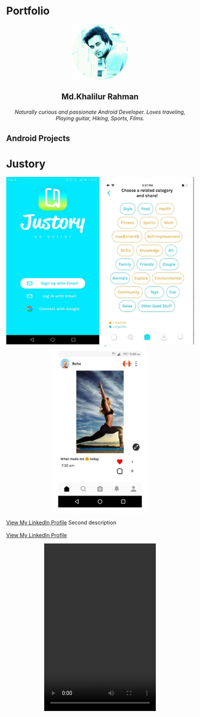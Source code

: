 # Portfolio

<p align="center">
  <img width = "150dp" height = "150dp" src="images/IMG_20190420_104422_265.png?raw=true" />
</p>

 <h2 align="center"> Md.Khalilur Rahman </h2>
 <h6 align="center"> Naturally curious and passionate Android Developer. Loves traveling, Playing guitar, Hiking, Sports, Films. </h6>
 
 ## Android Projects
 # Justory
 
 <p align="center">
  <img width = "250dp" height = "450dp" src="images/justory/1.jpeg?raw=true" />
   <img width = "250dp" height = "450dp" src="images/justory/2.png?raw=true" />
   <img width = "250dp" height = "450dp" src="images/justory/3.png?raw=true" />
</p>
 
             
  <a href="https://www.linkedin.com/in/example/">View My LinkedIn Profile</a> 
   Second description 
  <br><br>
  <a href="https://www.linkedin.com/in/example/">View My LinkedIn Profile</a> 


<html>
  <body>
<p align="center">
 <video width="300" height="450" controls> 
    <source src="images/justory/Justory.mp4" type="video/mp4>
   </source>
  
</video>

<p align="center">
  <img width = "250dp" height = "450dp" src="images/justory/1.jpeg?raw=true" />
</p>
</p>

</body>

</html>
